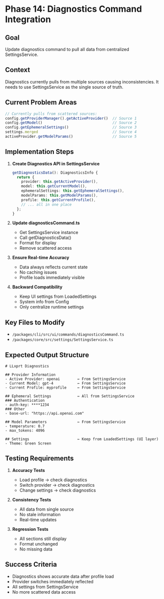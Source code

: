 # Phase 14: Diagnostics Command Integration

## Goal
Update diagnostics command to pull all data from centralized SettingsService.

## Context
Diagnostics currently pulls from multiple sources causing inconsistencies. It needs to use SettingsService as the single source of truth.

## Current Problem Areas

```typescript
// Currently pulls from scattered sources:
config.getProviderManager().getActiveProvider()  // Source 1
config.getModel()                                // Source 2
config.getEphemeralSettings()                    // Source 3
settings.merged                                  // Source 4
activeProvider.getModelParams()                  // Source 5
```

## Implementation Steps

1. **Create Diagnostics API in SettingsService**
   ```typescript
   getDiagnosticsData(): DiagnosticsInfo {
     return {
       provider: this.getActiveProvider(),
       model: this.getCurrentModel(),
       ephemeralSettings: this.getEphemeralSettings(),
       modelParams: this.getModelParams(),
       profile: this.getCurrentProfile(),
       // ... all in one place
     };
   }
   ```

2. **Update diagnosticsCommand.ts**
   - Get SettingsService instance
   - Call getDiagnosticsData()
   - Format for display
   - Remove scattered access

3. **Ensure Real-time Accuracy**
   - Data always reflects current state
   - No caching issues
   - Profile loads immediately visible

4. **Backward Compatibility**
   - Keep UI settings from LoadedSettings
   - System info from Config
   - Only centralize runtime settings

## Key Files to Modify

- `/packages/cli/src/ui/commands/diagnosticsCommand.ts`
- `/packages/core/src/settings/SettingsService.ts`

## Expected Output Structure

```
# LLxprt Diagnostics

## Provider Information
- Active Provider: openai        ← From SettingsService
- Current Model: gpt-4           ← From SettingsService
- Current Profile: myprofile     ← From SettingsService

## Ephemeral Settings            ← All from SettingsService
### Authentication
- auth-key: ****1234
### Other
- base-url: "https://api.openai.com"

## Model Parameters              ← From SettingsService
- temperature: 0.7
- max_tokens: 4096

## Settings                      ← Keep from LoadedSettings (UI layer)
- Theme: Green Screen
```

## Testing Requirements

1. **Accuracy Tests**
   - Load profile → check diagnostics
   - Switch provider → check diagnostics
   - Change settings → check diagnostics

2. **Consistency Tests**
   - All data from single source
   - No stale information
   - Real-time updates

3. **Regression Tests**
   - All sections still display
   - Format unchanged
   - No missing data

## Success Criteria

- Diagnostics shows accurate data after profile load
- Provider switches immediately reflected
- All settings from SettingsService
- No more scattered data access